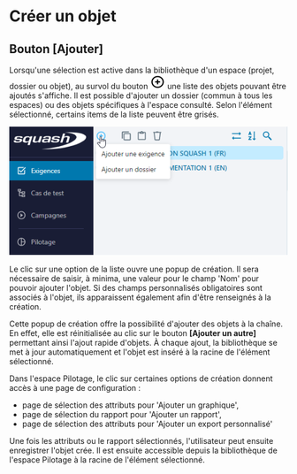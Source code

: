 # Créer un objet

## Bouton [Ajouter]
Lorsqu'une sélection est active dans la bibliothèque d'un espace (projet, dossier ou objet), au survol du bouton ![Ajouter](resources/icone-ajouter.png) une liste des objets pouvant être ajoutés s'affiche. Il est possible d'ajouter un dossier (commun à tous les espaces) ou des objets spécifiques à l'espace consulté. Selon l'élément sélectionné, certains items de la liste peuvent être grisés.

![Ajouter un objet](resources/ajout-objet.png)

Le clic sur une option de la liste ouvre une popup de création. Il sera nécessaire de saisir, à minima, une valeur pour le champ 'Nom' pour pouvoir ajouter l'objet. Si des champs personnalisés obligatoires sont associés à l'objet, ils apparaissent également afin d'être renseignés à la création.

Cette popup de création offre la possibilité d'ajouter des objets à la chaîne. En effet, elle est réinitialisée au clic sur le bouton **[Ajouter un autre]** permettant ainsi l'ajout rapide d'objets.
À chaque ajout, la bibliothèque se met à jour automatiquement et l'objet est inséré à la racine de l'élément sélectionné.

Dans l'espace Pilotage, le clic sur certaines options de création donnent accès à une page de configuration :
- page de sélection des attributs pour 'Ajouter un graphique',
- page de sélection du rapport pour 'Ajouter un rapport',
- page de sélection des attributs pour 'Ajouter un export personnalisé'

Une fois les attributs ou le rapport sélectionnés, l'utilisateur peut ensuite enregistrer l'objet crée. Il est ensuite accessible depuis la bibliothèque de l'espace Pilotage à la racine de l'élément sélectionné.

<!--stackedit_data:
eyJoaXN0b3J5IjpbLTI4NTQxNjk1MywxMTA5OTY1MzU5LC0xMz
Y3NjEzNzIwXX0=
-->